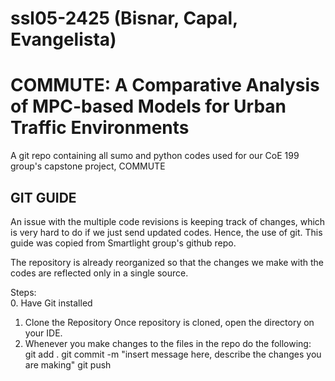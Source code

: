 # ssl05-2425 (Bisnar, Capal, Evangelista)
# COMMUTE: A Comparative Analysis of MPC-based Models for Urban Traffic Environments
A git repo containing all sumo and python codes used for our CoE 199 group's capstone project, COMMUTE

## GIT GUIDE

An issue with the multiple code revisions is keeping track of changes, which is very hard to do if we just send updated codes. Hence, the use of git.
This guide was copied from Smartlight group's github repo.

The repository is already reorganized so that the changes we make with the codes are reflected only in a single source.

Steps:  
0. Have Git installed  
1. Clone the Repository
Once repository is cloned, open the directory on your IDE.
2. Whenever you make changes to the files in the repo do the following:  
git add .
git commit -m "insert message here, describe the changes you are making"
git push

